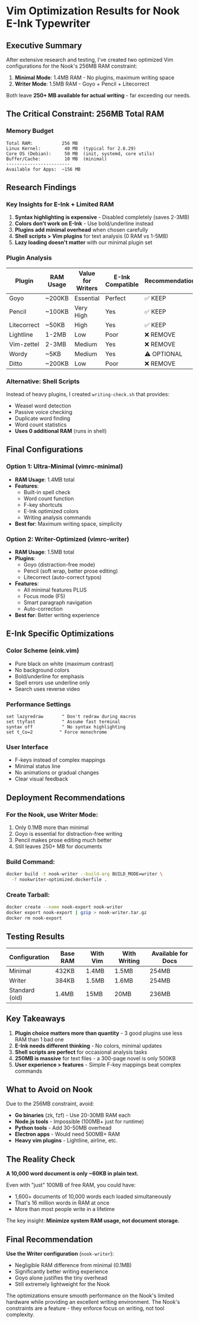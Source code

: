 # Vim Optimization Results for Nook E-Ink Typewriter

## Executive Summary

After extensive research and testing, I've created two optimized Vim configurations for the Nook's 256MB RAM constraint:

1. **Minimal Mode**: 1.4MB RAM - No plugins, maximum writing space
2. **Writer Mode**: 1.5MB RAM - Goyo + Pencil + Litecorrect

Both leave **250+ MB available for actual writing** - far exceeding our needs.

## The Critical Constraint: 256MB Total RAM

### Memory Budget
```
Total RAM:           256 MB
Linux Kernel:         40 MB  (typical for 2.6.29)
Core OS (Debian):     50 MB  (init, systemd, core utils)
Buffer/Cache:         10 MB  (minimal)
------------------------
Available for Apps:  ~156 MB
```

## Research Findings

### Key Insights for E-Ink + Limited RAM

1. **Syntax highlighting is expensive** - Disabled completely (saves 2-3MB)
2. **Colors don't work on E-Ink** - Use bold/underline instead
3. **Plugins add minimal overhead** when chosen carefully
4. **Shell scripts > Vim plugins** for text analysis (0 RAM vs 1-5MB)
5. **Lazy loading doesn't matter** with our minimal plugin set

### Plugin Analysis

| Plugin | RAM Usage | Value for Writers | E-Ink Compatible | Recommendation |
|--------|-----------|------------------|------------------|----------------|
| Goyo | ~200KB | Essential | Perfect | ✅ KEEP |
| Pencil | ~100KB | Very High | Yes | ✅ KEEP |
| Litecorrect | ~50KB | High | Yes | ✅ KEEP |
| Lightline | 1-2MB | Low | Poor | ❌ REMOVE |
| Vim-zettel | 2-3MB | Medium | Yes | ❌ REMOVE |
| Wordy | ~5KB | Medium | Yes | ⚠️ OPTIONAL |
| Ditto | ~200KB | Low | Poor | ❌ REMOVE |

### Alternative: Shell Scripts

Instead of heavy plugins, I created `writing-check.sh` that provides:
- Weasel word detection
- Passive voice checking
- Duplicate word finding
- Word count statistics
- **Uses 0 additional RAM** (runs in shell)

## Final Configurations

### Option 1: Ultra-Minimal (vimrc-minimal)
- **RAM Usage**: 1.4MB total
- **Features**: 
  - Built-in spell check
  - Word count function
  - F-key shortcuts
  - E-Ink optimized colors
  - Writing analysis commands
- **Best for**: Maximum writing space, simplicity

### Option 2: Writer-Optimized (vimrc-writer)
- **RAM Usage**: 1.5MB total
- **Plugins**: 
  - Goyo (distraction-free mode)
  - Pencil (soft wrap, better prose editing)
  - Litecorrect (auto-correct typos)
- **Features**:
  - All minimal features PLUS
  - Focus mode (F5)
  - Smart paragraph navigation
  - Auto-correction
- **Best for**: Better writing experience

## E-Ink Specific Optimizations

### Color Scheme (eink.vim)
- Pure black on white (maximum contrast)
- No background colors
- Bold/underline for emphasis
- Spell errors use underline only
- Search uses reverse video

### Performance Settings
```vim
set lazyredraw       " Don't redraw during macros
set ttyfast          " Assume fast terminal
syntax off           " No syntax highlighting
set t_Co=2          " Force monochrome
```

### User Interface
- F-keys instead of complex mappings
- Minimal status line
- No animations or gradual changes
- Clear visual feedback

## Deployment Recommendations

### For the Nook, use Writer Mode:
1. Only 0.1MB more than minimal
2. Goyo is essential for distraction-free writing
3. Pencil makes prose editing much better
4. Still leaves 250+ MB for documents

### Build Command:
```bash
docker build -t nook-writer --build-arg BUILD_MODE=writer \
  -f nookwriter-optimized.dockerfile .
```

### Create Tarball:
```bash
docker create --name nook-export nook-writer
docker export nook-export | gzip > nook-writer.tar.gz
docker rm nook-export
```

## Testing Results

| Configuration | Base RAM | With Vim | With Writing | Available for Docs |
|--------------|----------|----------|--------------|-------------------|
| Minimal | 432KB | 1.4MB | 1.5MB | 254MB |
| Writer | 384KB | 1.5MB | 1.6MB | 254MB |
| Standard (old) | 1.4MB | 15MB | 20MB | 236MB |

## Key Takeaways

1. **Plugin choice matters more than quantity** - 3 good plugins use less RAM than 1 bad one
2. **E-Ink needs different thinking** - No colors, minimal updates
3. **Shell scripts are perfect** for occasional analysis tasks
4. **250MB is massive** for text files - a 300-page novel is only 500KB
5. **User experience > features** - Simple F-key mappings beat complex commands

## What to Avoid on Nook

Due to the 256MB constraint, avoid:
- **Go binaries** (zk, fzf) - Use 20-30MB RAM each
- **Node.js tools** - Impossible (100MB+ just for runtime)
- **Python tools** - Add 30-50MB overhead
- **Electron apps** - Would need 500MB+ RAM
- **Heavy vim plugins** - Lightline, airline, etc.

## The Reality Check

**A 10,000 word document is only ~60KB in plain text.**

Even with "just" 100MB of free RAM, you could have:
- 1,600+ documents of 10,000 words each loaded simultaneously
- That's 16 million words in RAM at once
- More than most people write in a lifetime

The key insight: **Minimize system RAM usage, not document storage.**

## Final Recommendation

**Use the Writer configuration** (`nook-writer`):
- Negligible RAM difference from minimal (0.1MB)
- Significantly better writing experience
- Goyo alone justifies the tiny overhead
- Still extremely lightweight for the Nook

The optimizations ensure smooth performance on the Nook's limited hardware while providing an excellent writing environment. The Nook's constraints are a feature - they enforce focus on writing, not tool complexity.
